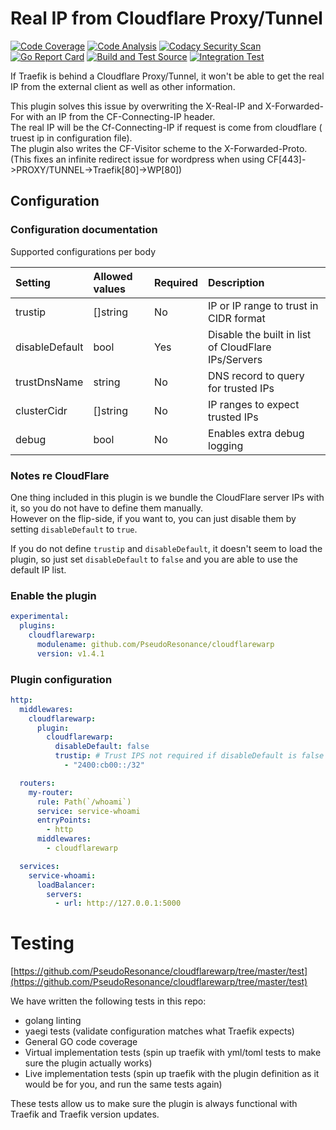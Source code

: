 # Real IP from Cloudflare Proxy/Tunnel

[![Code Coverage](https://codecov.io/gh/PseudoResonance/cloudflarewarp/branch/master/graph/badge.svg?token=QFGZS5QJSG)](https://codecov.io/gh/PseudoResonance/cloudflarewarp)
[![Code Analysis](https://github.com/PseudoResonance/cloudflarewarp/actions/workflows/codeql-analysis.yml/badge.svg)](https://github.com/PseudoResonance/cloudflarewarp/actions/workflows/codeql-analysis.yml)
[![Codacy Security Scan](https://github.com/PseudoResonance/cloudflarewarp/actions/workflows/codacy-analysis.yml/badge.svg)](https://github.com/PseudoResonance/cloudflarewarp/actions/workflows/codacy-analysis.yml)
[![Go Report Card](https://goreportcard.com/badge/github.com/PseudoResonance/cloudflarewarp)](https://goreportcard.com/report/github.com/PseudoResonance/cloudflarewarp)
[![Build and Test Source](https://github.com/PseudoResonance/cloudflarewarp/actions/workflows/buildAndTest.yml/badge.svg)](https://github.com/PseudoResonance/cloudflarewarp/actions/workflows/buildAndTest.yml)
[![Integration Test](https://github.com/PseudoResonance/cloudflarewarp/actions/workflows/prodTest.yml/badge.svg)](https://github.com/PseudoResonance/cloudflarewarp/actions/workflows/prodTest.yml)

If Traefik is behind a Cloudflare Proxy/Tunnel, it won't be able to get the real IP from the external client as well as other information.

This plugin solves this issue by overwriting the X-Real-IP and X-Forwarded-For with an IP from the CF-Connecting-IP header.  
The real IP will be the Cf-Connecting-IP if request is come from cloudflare ( truest ip in configuration file).  
The plugin also writes the CF-Visitor scheme to the X-Forwarded-Proto. (This fixes an infinite redirect issue for wordpress when using CF[443]->PROXY/TUNNEL->Traefik[80]->WP[80])

## Configuration

### Configuration documentation

Supported configurations per body

| Setting        | Allowed values | Required | Description                                         |
| :------------- | :------------- | :------- | :-------------------------------------------------- |
| trustip        | []string       | No       | IP or IP range to trust in CIDR format              |
| disableDefault | bool           | Yes      | Disable the built in list of CloudFlare IPs/Servers |
| trustDnsName   | string         | No       | DNS record to query for trusted IPs                 |
| clusterCidr    | []string       | No       | IP ranges to expect trusted IPs                     |
| debug          | bool           | No       | Enables extra debug logging                         |

### Notes re CloudFlare

One thing included in this plugin is we bundle the CloudFlare server IPs with it, so you do not have to define them manually.  
However on the flip-side, if you want to, you can just disable them by setting `disableDefault` to `true`.

If you do not define `trustip` and `disableDefault`, it doesn't seem to load the plugin, so just set `disableDefault` to `false` and you are able to use the default IP list.

### Enable the plugin

```yaml
experimental:
  plugins:
    cloudflarewarp:
      modulename: github.com/PseudoResonance/cloudflarewarp
      version: v1.4.1
```

### Plugin configuration

```yaml
http:
  middlewares:
    cloudflarewarp:
      plugin:
        cloudflarewarp:
          disableDefault: false
          trustip: # Trust IPS not required if disableDefault is false - we will allocate Cloud Flare IPs automatically
            - "2400:cb00::/32"

  routers:
    my-router:
      rule: Path(`/whoami`)
      service: service-whoami
      entryPoints:
        - http
      middlewares:
        - cloudflarewarp

  services:
    service-whoami:
      loadBalancer:
        servers:
          - url: http://127.0.0.1:5000
```

# Testing

[https://github.com/PseudoResonance/cloudflarewarp/tree/master/test](https://github.com/PseudoResonance/cloudflarewarp/tree/master/test)

We have written the following tests in this repo:

- golang linting
- yaegi tests (validate configuration matches what Traefik expects)
- General GO code coverage
- Virtual implementation tests (spin up traefik with yml/toml tests to make sure the plugin actually works)
- Live implementation tests (spin up traefik with the plugin definition as it would be for you, and run the same tests again)

These tests allow us to make sure the plugin is always functional with Traefik and Traefik version updates.
